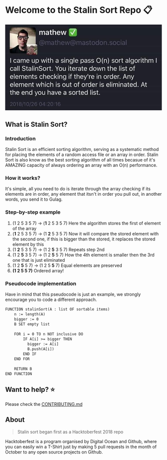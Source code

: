 
# Welcome to the Stalin Sort Repo :clipboard:

![poster](stalin-sort.jpeg)

## What is Stalin Sort?

### Introduction

Stalin Sort is an efficient sorting algorithm, serving as a systematic method for placing the elements of a random access file or an array in order. Stalin Sort is also know as the best sorting algorithm of all times becasue of it's AMAZING capacity of always ordering an array with an O(n) performance.

### How it works?

It's simple, all you need to do is iterate through the array checking if its elements are in order, any element that itsn't in order you pull out, in another words, you send it to Gulag.

### Step-by-step example

1. (1 2 5 3 5 7) -> (**1** 2 5 3 5 7) Here the algorithm stores the first of element of the array
2. (**1** 2 5 3 5 7) -> (1 **2** 5 3 5 7) Now it will compare the stored element with the second one, if this is bigger than the stored, it replaces the stored element by this
3. (1 **2** 5 3 5 7) -> (1 2 **5** 3 5 7) Repeats step 2nd
4. (1 2 **5** 3 5 7) -> (1 2 **5** 5 7) How the 4th element is smaller then the 3rd one that is just eliminated
5. (1 2 **5** 5 7) -> (1 2 5 **5** 7) Equal elements are preserved
6. **(1 2 5 5 7)** Ordered array!

### Pseudocode implementation

Have in mind that this pseudocode is just an example, we strongly encourage you to code a different approach. 

```
FUNCTION stalinSort(A : list OF sortable items)
    n := length(A)
    bigger := 0
    B SET empty list

    FOR i = 0 TO n NOT inclusive DO
        IF A[i] >= bigger THEN
          bigger := A[i]
          B.push(A[i])
        END IF
    END FOR

    RETURN B
END FUNCTION
```

## Want to help? :star:

Please check the [CONTRIBUTING.md](./CONTRIBUTING.md)

## About

> Stalin sort began first as a Hacktoberfest 2018 repo

Hacktoberfest is a program organised by Digital Ocean and Github, where you can easily win a T-Shirt just by making 5 pull requests in the month of October to any open source projects on Github.
